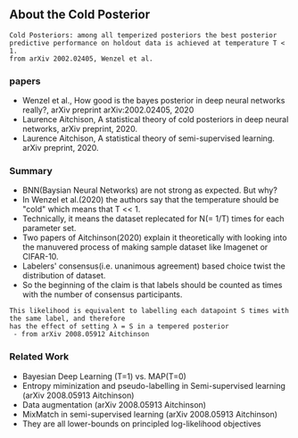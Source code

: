 ## About the Cold Posterior

```
Cold Posteriors: among all temperized posteriors the best posterior predictive performance on holdout data is achieved at temperature T < 1.
from arXiv 2002.02405, Wenzel et al.
```

### papers
- Wenzel et al., How good is the bayes posterior in deep neural networks really?, arXiv preprint arXiv:2002.02405, 2020
- Laurence Aitchison, A statistical theory of cold posteriors in deep neural networks, arXiv preprint, 2020.
- Laurence Aitchison, A statistical theory of semi-supervised learning. arXiv preprint, 2020.

### Summary
- BNN(Baysian Neural Networks) are not strong as expected. But why?
- In Wenzel et al.(2020) the authors say that the temperature should be "cold" which means that T << 1.
- Technically, it means the dataset replecated for N(= 1/T) times for each parameter set.
- Two papers of Aitchinson(2020) explain it theoretically with looking into the manuvered process of making sample dataset like Imagenet or CIFAR-10.
- Labelers' consensus(i.e. unanimous agreement) based choice twist the distribution of dataset.
- So the beginning of the claim is that labels should be counted as times with the number of consensus participants.
```
This likelihood is equivalent to labelling each datapoint S times with the same label, and therefore
has the effect of setting λ = S in a tempered posterior
 - from arXiv 2008.05912 Aitchinson
```

### Related Work
- Bayesian Deep Learning (T=1) vs. MAP(T=0)
- Entropy miminization and pseudo-labelling in Semi-supervised learning (arXiv 2008.05913 Aitchinson)
- Data augmentation (arXiv 2008.05913 Aitchinson)
- MixMatch in semi-supervised learning (arXiv 2008.05913 Aitchinson)
- They are all lower-bounds on principled log-likelihood objectives
